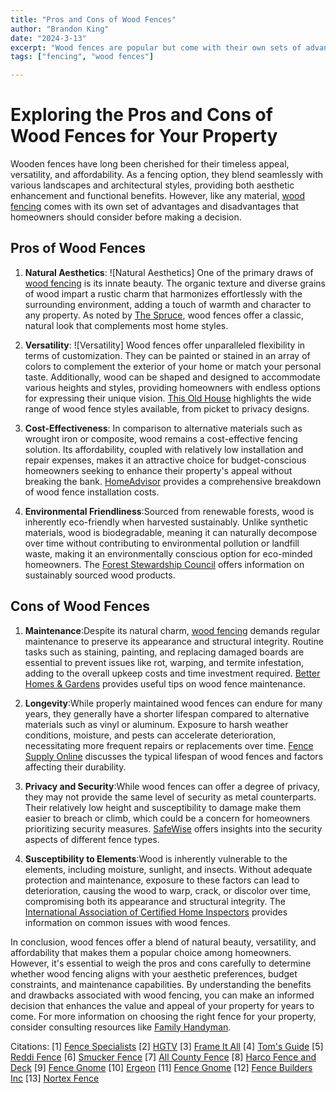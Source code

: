 ```yaml
---
title: "Pros and Cons of Wood Fences"
author: "Brandon King"
date: "2024-3-13"
excerpt: "Wood fences are popular but come with their own sets of advantages and challenges. Here's an in-depth look."
tags: ["fencing", "wood fences"]

---
```



# Exploring the Pros and Cons of Wood Fences for Your Property

Wooden fences have long been cherished for their timeless appeal, versatility, and affordability. As a fencing option, they blend seamlessly with various landscapes and architectural styles, providing both aesthetic enhancement and functional benefits. However, like any material, [wood fencing](https://greenviewsolutions.net/wood-fences) comes with its own set of advantages and disadvantages that homeowners should consider before making a decision.

## Pros of Wood Fences

1. **Natural Aesthetics**: ![Natural Aesthetics] One of the primary draws of [wood fencing](https://greenviewsolutions.net/wood-fences) is its innate beauty. The organic texture and diverse grains of wood impart a rustic charm that harmonizes effortlessly with the surrounding environment, adding a touch of warmth and character to any property. As noted by [The Spruce](https://www.thespruce.com/wood-fence-pros-and-cons-1398090), wood fences offer a classic, natural look that complements most home styles.

2. **Versatility**: ![Versatility] Wood fences offer unparalleled flexibility in terms of customization. They can be painted or stained in an array of colors to complement the exterior of your home or match your personal taste. Additionally, wood can be shaped and designed to accommodate various heights and styles, providing homeowners with endless options for expressing their unique vision. [This Old House](https://www.thisoldhouse.com/fencing/21015441/all-about-wood-fences) highlights the wide range of wood fence styles available, from picket to privacy designs.

3. **Cost-Effectiveness**: In comparison to alternative materials such as wrought iron or composite, wood remains a cost-effective fencing solution. Its affordability, coupled with relatively low installation and repair expenses, makes it an attractive choice for budget-conscious homeowners seeking to enhance their property's appeal without breaking the bank. [HomeAdvisor](https://www.homeadvisor.com/cost/fencing/wood-fence-installation/) provides a comprehensive breakdown of wood fence installation costs.

4. **Environmental Friendliness**:Sourced from renewable forests, wood is inherently eco-friendly when harvested sustainably. Unlike synthetic materials, wood is biodegradable, meaning it can naturally decompose over time without contributing to environmental pollution or landfill waste, making it an environmentally conscious option for eco-minded homeowners. The [Forest Stewardship Council](https://fsc.org/en/forest-products) offers information on sustainably sourced wood products.

## Cons of Wood Fences

1. **Maintenance**:Despite its natural charm, [wood fencing](https://greenviewsolutions.net/wood-fences) demands regular maintenance to preserve its appearance and structural integrity. Routine tasks such as staining, painting, and replacing damaged boards are essential to prevent issues like rot, warping, and termite infestation, adding to the overall upkeep costs and time investment required. [Better Homes & Gardens](https://www.bhg.com/home-improvement/outdoor/fences/wood-fence-maintenance/) provides useful tips on wood fence maintenance.

2. **Longevity**:While properly maintained wood fences can endure for many years, they generally have a shorter lifespan compared to alternative materials such as vinyl or aluminum. Exposure to harsh weather conditions, moisture, and pests can accelerate deterioration, necessitating more frequent repairs or replacements over time. [Fence Supply Online](https://www.fencesupplyonline.com/blog/how-long-does-a-wood-fence-last) discusses the typical lifespan of wood fences and factors affecting their durability.

3. **Privacy and Security**:While wood fences can offer a degree of privacy, they may not provide the same level of security as metal counterparts. Their relatively low height and susceptibility to damage make them easier to breach or climb, which could be a concern for homeowners prioritizing security measures. [SafeWise](https://www.safewise.com/blog/best-fences-for-home-security/) offers insights into the security aspects of different fence types.

4. **Susceptibility to Elements**:Wood is inherently vulnerable to the elements, including moisture, sunlight, and insects. Without adequate protection and maintenance, exposure to these factors can lead to deterioration, causing the wood to warp, crack, or discolor over time, compromising both its appearance and structural integrity. The [International Association of Certified Home Inspectors](https://www.nachi.org/wood-fence-inspection.htm) provides information on common issues with wood fences.

In conclusion, wood fences offer a blend of natural beauty, versatility, and affordability that makes them a popular choice among homeowners. However, it's essential to weigh the pros and cons carefully to determine whether wood fencing aligns with your aesthetic preferences, budget constraints, and maintenance capabilities. By understanding the benefits and drawbacks associated with wood fencing, you can make an informed decision that enhances the value and appeal of your property for years to come. For more information on choosing the right fence for your property, consider consulting resources like [Family Handyman](https://www.familyhandyman.com/article/choosing-the-right-fence/).

Citations:
[1] [Fence Specialists](https://www.fencespecialists.com/2019/01/15/the-pros-and-cons-of-wood-fencing/)
[2] [HGTV](https://www.hgtv.com/outdoors/landscaping-and-hardscaping/taking-proper-care-of-a-wood-fence)
[3] [Frame It All](https://frameitall.com/blogs/frame-it-all/how-long-does-a-wood-fence-last)
[4] [Tom's Guide](https://www.tomsguide.com/how-to/5-ways-to-maintain-your-wooden-fence)
[5] [Reddi Fence](https://reddifence.com/blog/maintenance/how-to-extend-the-life-of-a-wood-fence)
[6] [Smucker Fence](https://smuckerfence.com/blog/fence-maintenance/how-long-does-a-fence-last)
[7] [All County Fence](https://allcountyfence.com/2019/07/26/how-to-increase-the-life-span-of-your-wood-fence/)
[8] [Harco Fence and Deck](https://www.harcofenceanddeck.com/6-ways-to-make-your-wood-fence-more-secure/)
[9] [Fence Gnome](https://fencegnome.com/blog/fencing/how-to-make-your-wood-fence-more-secure/)
[10] [Ergeon](https://www.ergeon.com/blog/post/security-fence-for-home)
[11] [Fence Gnome](https://fencegnome.com/blog/fencing/pros-cons-wood-fencing/)
[12] [Fence Builders Inc](https://fencebuildersinc.com/wood-fence-maintenance-a-step-by-step-guide/)
[13] [Nortex Fence](https://www.nortexfence.com/how-long-does-a-wood-fence-last/)

